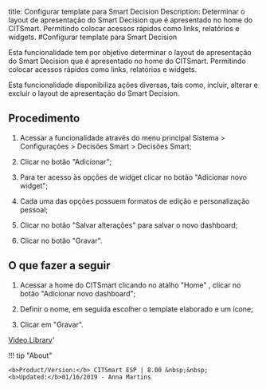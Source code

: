 title: Configurar template para Smart Decision
Description: Determinar o layout de apresentação do Smart Decision que é apresentado no home do CITSmart. Permitindo colocar acessos rápidos como links, relatórios e widgets.
#Configurar template para Smart Decision

Esta funcionalidade tem por objetivo determinar o layout de apresentação do
Smart Decision que é apresentado no home do CITSmart. Permitindo colocar acessos
rápidos como links, relatórios e widgets.

Esta funcionalidade disponibiliza ações diversas, tais como, incluir, alterar e
excluir o layout de apresentação do Smart Decision.

Procedimento
----------------

1.  Acessar a funcionalidade através do menu principal Sistema \> Configurações
    \> Decisões Smart \> Decisões Smart;

2.  Clicar no botão "Adicionar";

3.  Para ter acesso às opções de widget clicar no botão "Adicionar novo widget";

4.  Cada uma das opções possuem formatos de edição e personalização pessoal;

5.  Clicar no botão "Salvar alterações" para salvar o novo dashboard;

6.  Clicar no botão "Gravar".

O que fazer a seguir
--------------------

1.  Acessar a home do CITSmart clicando no atalho "Home" , clicar no botão "Adicionar novo dashboard";

2.  Definir o nome, em seguida escolher o template elaborado e um ícone;

3.  Clicar em "Gravar".



<i class='fa fa-youtube-play  fa-2x' style='color:#97ce17;vertical-align: middle;'> </i> [Video Library](https://www.youtube.com/playlist?list=PLB5qK2uzf2ROilWa_XGZFXl66PdteOxhH)'

!!! tip "About"

    <b>Product/Version:</b> CITSmart ESP | 8.00 &nbsp;&nbsp;
    <b>Updated:</b>01/16/2019 - Anna Martins

